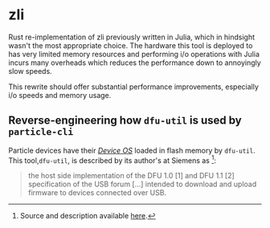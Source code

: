 # zli

Rust re-implementation of zli previously written in Julia, which in hindsight wasn't the most appropriate choice.
The hardware this tool is deployed to has very limited memory resources and performing i/o operations with Julia incurs many overheads which reduces the performance down to annoyingly slow speeds.

This rewrite should offer substantial performance improvements, especially i/o speeds and memory usage.

## Reverse-engineering how `dfu-util` is used by `particle-cli`

Particle devices have their [*Device OS*](https://docs.particle.io/reference/device-os/firmware/) loaded in flash memory by `dfu-util`.
This tool,`dfu-util`, is described by its author's at Siemens as [^1]:

> the host side implementation of the DFU 1.0 [1] and DFU 1.1 [2] specification of the USB forum [...] intended to download and upload firmware to devices connected over USB.

[^1]: Source and description available [here](https://github.com/siemens/dfu-util).
